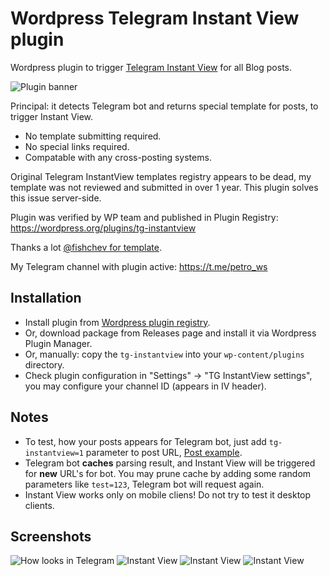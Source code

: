 # Wordpress Telegram Instant View plugin

Wordpress plugin to trigger [Telegram Instant View](https://instantview.telegram.org/) for all Blog posts.

![Plugin banner](assets/banner-1544x500.png)

Principal: it detects Telegram bot and returns special template for
posts, to trigger Instant View.

* No template submitting required.
* No special links required.
* Compatable with any cross-posting systems.

Original Telegram InstantView templates registry appears to be dead,
my template was not reviewed and submitted in over 1 year. This plugin
solves this issue server-side.

Plugin was verified by WP team and published in Plugin Registry: https://wordpress.org/plugins/tg-instantview

Thanks a lot [@fishchev for template](https://gist.github.com/fishchev/ed2ca15d5ffd9594d41498a4bf9ba12e).

My Telegram channel with plugin active: https://t.me/petro_ws

## Installation

* Install plugin from [Wordpress plugin registry](https://wordpress.org/plugins/tg-instantview).
* Or, download package from Releases page and install it via Wordpress Plugin Manager.
* Or, manually: copy the `tg-instantview` into your `wp-content/plugins` directory.
* Check plugin configuration in "Settings" -> "TG InstantView settings", you may configure your channel ID (appears in IV header).

## Notes

* To test, how your posts appears for Telegram bot, just add `tg-instantview=1` parameter to post URL, [Post example](https://petro.ws/vancouver-skies/?tg-instantview=1).
* Telegram bot **caches** parsing result, and Instant View will be triggered for **new** URL's for bot. You may prune cache by adding some random parameters like `test=123`, Telegram bot will request again.
* Instant View works only on mobile cliens! Do not try to test it desktop clients.

## Screenshots

![How looks in Telegram](assets/screenshot-1.jpg) ![Instant View](assets/screenshot-2.jpg) ![Instant View](assets/screenshot-3.jpg)  ![Instant View](assets/screenshot-4.jpg)
